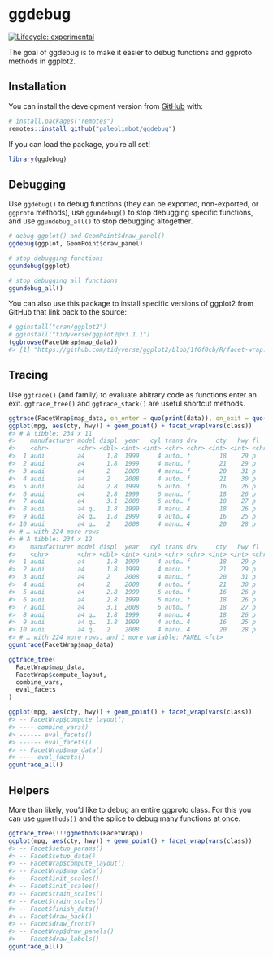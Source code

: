 
<!-- README.md is generated from README.Rmd. Please edit that file -->

# ggdebug

<!-- badges: start -->

[![Lifecycle:
experimental](https://img.shields.io/badge/lifecycle-experimental-orange.svg)](https://www.tidyverse.org/lifecycle/#experimental)
<!-- badges: end -->

The goal of ggdebug is to make it easier to debug functions and ggproto
methods in ggplot2.

## Installation

You can install the development version from
[GitHub](https://github.com/) with:

``` r
# install.packages("remotes")
remotes::install_github("paleolimbot/ggdebug")
```

If you can load the package, you’re all set\!

``` r
library(ggdebug)
```

## Debugging

Use `ggdebug()` to debug functions (they can be exported, non-exported,
or `ggproto` methods), use `ggundebug()` to stop debugging specific
functions, and use `ggundebug_all()` to stop debugging altogether.

``` r
# debug ggplot() and GeomPoint$draw_panel()
ggdebug(ggplot, GeomPoint$draw_panel)

# stop debugging functions
ggundebug(ggplot)

# stop debugging all functions
ggundebug_all()
```

You can also use this package to install specific versions of ggplot2
from GitHub that link back to the source:

``` r
# gginstall("cran/ggplot2")
# gginstall("tidyverse/ggplot2@v3.1.1")
(ggbrowse(FacetWrap$map_data))
#> [1] "https://github.com/tidyverse/ggplot2/blob/1f6f0cb/R/facet-wrap.r#L181-L214"
```

## Tracing

Use `ggtrace()` (and family) to evaluate abitrary code as functions
enter an exit. `ggtrace_tree()` and `ggtrace_stack()` are useful
shortcut
methods.

``` r
ggtrace(FacetWrap$map_data, on_enter = quo(print(data)), on_exit = quo(print(data)))
ggplot(mpg, aes(cty, hwy)) + geom_point() + facet_wrap(vars(class))
#> # A tibble: 234 x 11
#>    manufacturer model displ  year   cyl trans drv     cty   hwy fl    class
#>    <chr>        <chr> <dbl> <int> <int> <chr> <chr> <int> <int> <chr> <chr>
#>  1 audi         a4      1.8  1999     4 auto… f        18    29 p     comp…
#>  2 audi         a4      1.8  1999     4 manu… f        21    29 p     comp…
#>  3 audi         a4      2    2008     4 manu… f        20    31 p     comp…
#>  4 audi         a4      2    2008     4 auto… f        21    30 p     comp…
#>  5 audi         a4      2.8  1999     6 auto… f        16    26 p     comp…
#>  6 audi         a4      2.8  1999     6 manu… f        18    26 p     comp…
#>  7 audi         a4      3.1  2008     6 auto… f        18    27 p     comp…
#>  8 audi         a4 q…   1.8  1999     4 manu… 4        18    26 p     comp…
#>  9 audi         a4 q…   1.8  1999     4 auto… 4        16    25 p     comp…
#> 10 audi         a4 q…   2    2008     4 manu… 4        20    28 p     comp…
#> # … with 224 more rows
#> # A tibble: 234 x 12
#>    manufacturer model displ  year   cyl trans drv     cty   hwy fl    class
#>    <chr>        <chr> <dbl> <int> <int> <chr> <chr> <int> <int> <chr> <chr>
#>  1 audi         a4      1.8  1999     4 auto… f        18    29 p     comp…
#>  2 audi         a4      1.8  1999     4 manu… f        21    29 p     comp…
#>  3 audi         a4      2    2008     4 manu… f        20    31 p     comp…
#>  4 audi         a4      2    2008     4 auto… f        21    30 p     comp…
#>  5 audi         a4      2.8  1999     6 auto… f        16    26 p     comp…
#>  6 audi         a4      2.8  1999     6 manu… f        18    26 p     comp…
#>  7 audi         a4      3.1  2008     6 auto… f        18    27 p     comp…
#>  8 audi         a4 q…   1.8  1999     4 manu… 4        18    26 p     comp…
#>  9 audi         a4 q…   1.8  1999     4 auto… 4        16    25 p     comp…
#> 10 audi         a4 q…   2    2008     4 manu… 4        20    28 p     comp…
#> # … with 224 more rows, and 1 more variable: PANEL <fct>
gguntrace(FacetWrap$map_data)
```

``` r
ggtrace_tree(
  FacetWrap$map_data, 
  FacetWrap$compute_layout,
  combine_vars,
  eval_facets
)

ggplot(mpg, aes(cty, hwy)) + geom_point() + facet_wrap(vars(class))
#> -- FacetWrap$compute_layout()
#> ---- combine_vars()
#> ------ eval_facets()
#> ------ eval_facets()
#> -- FacetWrap$map_data()
#> ---- eval_facets()
gguntrace_all()
```

## Helpers

More than likely, you’d like to debug an entire ggproto class. For this
you can use `ggmethods()` and the splice to debug many functions at
once.

``` r
ggtrace_tree(!!!ggmethods(FacetWrap))
ggplot(mpg, aes(cty, hwy)) + geom_point() + facet_wrap(vars(class))
#> -- Facet$setup_params()
#> -- Facet$setup_data()
#> -- FacetWrap$compute_layout()
#> -- FacetWrap$map_data()
#> -- Facet$init_scales()
#> -- Facet$init_scales()
#> -- Facet$train_scales()
#> -- Facet$train_scales()
#> -- Facet$finish_data()
#> -- Facet$draw_back()
#> -- Facet$draw_front()
#> -- FacetWrap$draw_panels()
#> -- Facet$draw_labels()
gguntrace_all()
```
